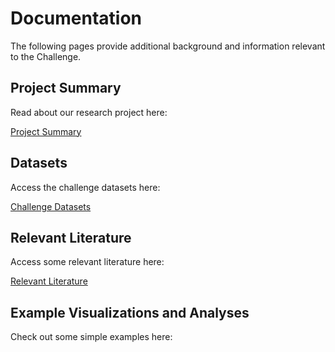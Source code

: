 # Documentation

The following pages provide additional background and information relevant to the Challenge.

## Project Summary

Read about our research project here:

[Project Summary](project_summary.md)

## Datasets

Access the challenge datasets here:

[Challenge Datasets](data.md)

## Relevant Literature

Access some relevant literature here:

[Relevant Literature](relevant_literature.md)


## Example Visualizations and Analyses

Check out some simple examples here:

